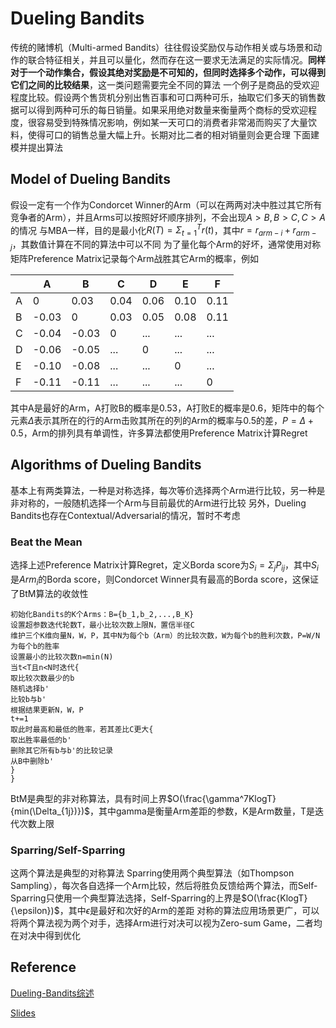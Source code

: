 # Dueling Bandits

传统的赌博机（Multi-armed Bandits）往往假设奖励仅与动作相关或与场景和动作的联合特征相关，并且可以量化，然而存在这一要求无法满足的实际情况。**同样对于一个动作集合，假设其绝对奖励是不可知的，但同时选择多个动作，可以得到它们之间的比较结果**，这一类问题需要完全不同的算法
一个例子是商品的受欢迎程度比较。假设两个售货机分别出售百事和可口两种可乐，抽取它们多天的销售数据可以得到两种可乐的每日销量。如果采用绝对数量来衡量两个商标的受欢迎程度，很容易受到特殊情况影响，例如某一天可口的消费者非常渴而购买了大量饮料，使得可口的销售总量大幅上升。长期对比二者的相对销量则会更合理
下面建模并提出算法

## Model of Dueling Bandits

假设一定有一个作为Condorcet Winner的Arm（可以在两两对决中胜过其它所有竞争者的Arm），并且Arms可以按照好坏顺序排列，不会出现$A>B,B>C,C>A$的情况
与MBA一样，目的是最小化$R(T)={\Sigma}^T_{t=1}r(t)$，其中$r=r_{arm-i}+r_{arm-j}$，其数值计算在不同的算法中可以不同
为了量化每个Arm的好坏，通常使用对称矩阵Preference Matrix记录每个Arm战胜其它Arm的概率，例如

|  | A | B | C | D | E | F |
| --- | --- | --- | ---| ---| --- | ---|
| A | 0 | 0.03 | 0.04 | 0.06 | 0.10 | 0.11 |
| B | -0.03 | 0 | 0.03 | 0.05 | 0.08 | 0.11 |
| C | -0.04 | -0.03 | 0 | ... | ... | ... |
| D | -0.06 | -0.05 | ... | 0 | ... | ... |
| E | -0.10 | -0.08 | ... | ...  | 0 | ... |
| F | -0.11 | -0.11 | ... | ... | ... | 0 |

其中A是最好的Arm，A打败B的概率是0.53，A打败E的概率是0.6，矩阵中的每个元素$\Delta$表示其所在的行的Arm击败其所在的列的Arm的概率与0.5的差，$P=\Delta+0.5$，Arm的排列具有单调性，许多算法都使用Preference Matrix计算Regret

## Algorithms of Dueling Bandits

基本上有两类算法，一种是对称选择，每次等价选择两个Arm进行比较，另一种是非对称的，一般随机选择一个Arm与目前最优的Arm进行比较
另外，Dueling Bandits也存在Contextual/Adversarial的情况，暂时不考虑

### Beat the Mean

选择上述Preference Matrix计算Regret，定义Borda score为$S_i=\Sigma_jP_{ij}$，其中$S_i$是$Arm_i$的Borda score，则Condorcet Winner具有最高的Borda score，这保证了BtM算法的收敛性
```
初始化Bandits的K个Arms：B={b_1,b_2,...,B_K}
设置超参数迭代轮数T，最小比较次数上限N，置信半径C
维护三个K维向量N，W，P，其中N为每个b（Arm）的比较次数，W为每个b的胜利次数，P=W/N为每个b的胜率
设置最小的比较次数n=min(N)
当t<T且n<N时迭代{
取比较次数最少的b
随机选择b'
比较b与b'
根据结果更新N，W，P
t+=1
取此时最高和最低的胜率，若其差比C更大{
取出胜率最低的b'
删除其它所有b与b'的比较记录
从B中删除b'
}
}
```
BtM是典型的非对称算法，具有时间上界$O(\frac{\gamma^7KlogT}{min(\Delta_{1j})})$，其中gamma是衡量Arm差距的参数，K是Arm数量，T是迭代次数上限

### Sparring/Self-Sparring

这两个算法是典型的对称算法
Sparring使用两个典型算法（如Thompson Sampling），每次各自选择一个Arm比较，然后将胜负反馈给两个算法，而Self-Sparring只使用一个典型算法选择，Self-Sparring的上界是$O(\frac{KlogT}{\epsilon})$，其中$\epsilon$是最好和次好的Arm的差距
对称的算法应用场景更广，可以将两个算法视为两个对手，选择Arm进行对决可以视为Zero-sum Game，二者均在对决中得到优化

## Reference

[Dueling-Bandits综述](https://www.ijcai.org/Proceedings/2018/0776.pdf)

[Slides](https://doogkong.github.io/2017/slides/Yue.pdf)

